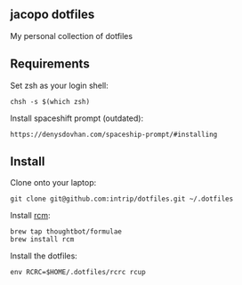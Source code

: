 jacopo dotfiles
-------------

My personal collection of dotfiles

Requirements
------------

Set zsh as your login shell:

    chsh -s $(which zsh)

Install spaceshift prompt (outdated):

    https://denysdovhan.com/spaceship-prompt/#installing

Install
-------

Clone onto your laptop:

    git clone git@github.com:intrip/dotfiles.git ~/.dotfiles

Install [rcm](https://github.com/thoughtbot/rcm):

    brew tap thoughtbot/formulae
    brew install rcm

Install the dotfiles:

    env RCRC=$HOME/.dotfiles/rcrc rcup
